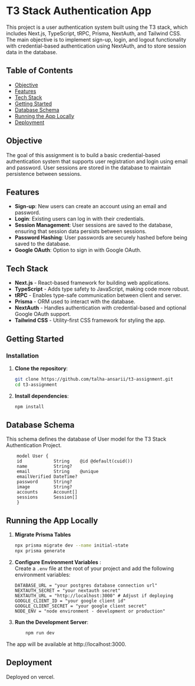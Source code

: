 # T3 Stack Authentication App

This project is a user authentication system built using the T3 stack, which includes Next.js, TypeScript, tRPC, Prisma, NextAuth, and Tailwind CSS. The main objective is to implement sign-up, login, and logout functionality with credential-based authentication using NextAuth, and to store session data in the database.

## Table of Contents

- [Objective](#objective)
- [Features](#features)
- [Tech Stack](#tech-stack)
- [Getting Started](#getting-started)
- [Database Schema](#database-schema)
- [Running the App Locally](#running-the-app-locally)
- [Deployment](#deployment)


## Objective

The goal of this assignment is to build a basic credential-based authentication system that supports user registration and login using email and password. User sessions are stored in the database to maintain persistence between sessions.

## Features

- **Sign-up**: New users can create an account using an email and password.
- **Login**: Existing users can log in with their credentials.
- **Session Management**: User sessions are saved to the database, ensuring that session data persists between sessions.
- **Password Hashing**: User passwords are securely hashed before being saved to the database.
- **Google OAuth**: Option to sign in with Google OAuth.

## Tech Stack

- **Next.js** - React-based framework for building web applications.
- **TypeScript** - Adds type safety to JavaScript, making code more robust.
- **tRPC** - Enables type-safe communication between client and server.
- **Prisma** - ORM used to interact with the database.
- **NextAuth** - Handles authentication with credential-based and optional Google OAuth support.
- **Tailwind CSS** - Utility-first CSS framework for styling the app.

## Getting Started

### Installation

1. **Clone the repository**:
    ```bash
    git clone https://github.com/talha-ansarii/t3-assignment.git
    cd t3-assignment
    ```

2. **Install dependencies**:
    ```bash
    npm install
    ```

## Database Schema

This schema defines the database of User model for the T3 Stack Authentication Project.

```prisma
    model User {
    id            String    @id @default(cuid())
    name          String?
    email         String    @unique
    emailVerified DateTime?
    password      String?
    image         String?
    accounts      Account[]
    sessions      Session[]
    }
```

## Running the App Locally

1. **Migrate Prisma Tables**
    ```bash
    npx prisma migrate dev --name initial-state
    npx prisma generate
    ```


2. **Configure Environment Variables** :  
   Create a `.env` file at the root of your project and add the following environment variables:

   ```plaintext
   DATABASE_URL = "your postgres database connection url"
   NEXTAUTH_SECRET = "your nextauth secret"
   NEXTAUTH_URL = "http://localhost:3000" # Adjust if deploying
   GOOGLE_CLIENT_ID = "your google client id"
   GOOGLE_CLIENT_SECRET = "your google client secret"
   NODE_ENV = "node environment - development or production"
   ```

3. **Run the Development Server**:
    ```bash
        npm run dev
    ```
The app will be available at http://localhost:3000.

## Deployment 
Deployed on vercel.

